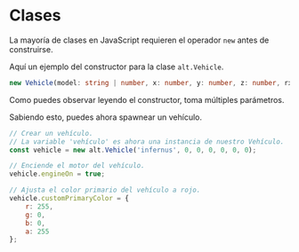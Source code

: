 # Clases

La mayoría de clases en JavaScript requieren el operador `new` antes de construirse.

Aquí un ejemplo del constructor para la clase `alt.Vehicle`.

```ts
new Vehicle(model: string | number, x: number, y: number, z: number, rx: number, ry: number, rz: number): Vehicle
```

Como puedes observar leyendo el constructor, toma múltiples parámetros.

Sabiendo esto, puedes ahora spawnear un vehículo.

```js
// Crear un vehículo.
// La variable 'vehículo' es ahora una instancia de nuestro Vehículo.
const vehicle = new alt.Vehicle('infernus', 0, 0, 0, 0, 0, 0);

// Enciende el motor del vehículo.
vehicle.engineOn = true;

// Ajusta el color primario del vehículo a rojo.
vehicle.customPrimaryColor = {
    r: 255,
    g: 0,
    b: 0,
    a: 255
};
```
